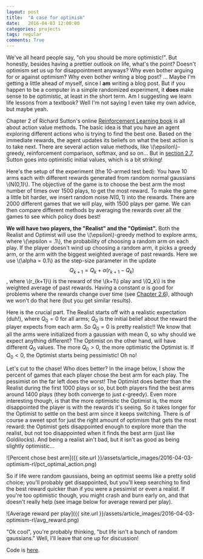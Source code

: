 ```yaml
---
layout: post
title:  "A case for optimism"
date:   2016-04-03 12:00:00
categories: projects
tags: regular
comments: True
---
```



We've all heard people say, "oh you should be more optimistic!". But honestly, besides having a prettier outlook on life, what's the point? Doesn't optimism set us up for disappointment anyways? Why even bother arguing for or against optimism? Why even bother writing a blog post? ... Maybe I'm getting a little ahead of myself, since I **am** writing a blog post. But if you happen to be a computer in a simple randomized experiment, it **does** make sense to be optimistic, at least in the short term. Am I suggesting we learn life lessons from a textbook? Well I'm not saying I even take my own advice, but maybe yeah.

Chapter 2 of Richard Sutton's online [Reinforcement Learning book][rl_book] is all about action value methods. The basic idea is that you have an agent exploring different actions who is trying to find the best one. Based on the immediate rewards, the agent updates its beliefs on what the best action is to take next. There are several action value methods, like \\(\epsilon\\)-greedy, reinforcement comparison, softmax, and so on... But in [section 2.7][section_2.7], Sutton goes into optimistic initial values, which is a bit striking!

Here's the setup of the experiment (the 10-armed test bed): You have 10 arms each with different rewards generated from random normal gaussians \\(N(0,1)\\). The objective of the game is to choose the best arm the most number of times over 1500 plays, to get the most reward. To make the game a little bit harder, we insert random noise $N(0,1)$ into the rewards. There are 2000 different games that we will play, with 1500 plays per game. We can then compare different methods by averaging the rewards over all the games to see which policy does best! 

**We will have two players, the "Realist" and the "Optimist".** Both the Realist and Optimist will use the \\(\epsilon\\)-greedy method to explore arms, where \\(\epsilon = .1\\), the probability of choosing a random arm on each play. If the player doesn't wind up choosing a random arm, it picks a greedy arm, or the arm with the biggest weighted average of past rewards. Here we use \\(\alpha = 0.1\\) as the step-size parameter in the update $$Q_{k+1} = Q_k + \alpha (r_{k+1} - Q_k)$$, where \\(r_{k+1}\\) is the reward of the \\(k+1\\) play and \\(Q_k\\) is the weighted average of past rewards. Having a constant $\alpha$ is good for problems where the rewards change over time (see [Chapter 2.6][section_2.6]), although we won't do that here (but you get similar results).

Here is the crucial part. The Realist starts off with a realistic expectation (duh!), where $Q_0 = 0$ for all arms; $Q_0$ is the initial belief about the reward the player expects from each arm. So $Q_0 = 0$ is pretty realistic!! We know that all the arms were initialized from a gaussian with mean 0, so why should we expect anything different? The Optimist on the other hand, will have different $Q_0$ values. The more $Q_0 > 0$, the more optimistic the Optimist is. If $Q_0 < 0$, the Optimist starts being pessimistic! Oh no!

Let's cut to the chase! Who does better? In the image below, I show the percent of games that each player chose the best arm for each play. The pessimist on the far left does the worst! The Optimist does better than the Realist during the first 1000 plays or so, but both players find the best arms around 1400 plays (they both converge to just $\epsilon$-greedy). Even more interesting though, is that the more optimistic the Optimist is, the more disappointed the player is with the rewards it's seeing. So it takes longer for the Optimist to settle on the best arm since it keeps switching. There is of course a sweet spot for just the right amount of optimism that gets the most reward: the Optimist gets disappointed enough to explore more than the realist, but not too disappointed when it finds the best arm (just like Goldilocks). And being a realist ain't bad, but it isn't as good as being slightly optimistic...

![Percent chose best arm]({{ site.url }}/assets/article_images/2016-04-03-optimism-rl/pct_optimal_action.png)

So if life were random gaussians, being an optimist seems like a pretty solid choice; you'll probably get disappointed, but you'll keep searching to find the best reward quicker than if you were a pessimist or even a realist. If you're too optimistic though, you might crash and burn early on, and that doesn't really help (see image below for average reward per play).


![Average reward per play]({{ site.url }}/assets/article_images/2016-04-03-optimism-rl/avg_reward.png)

"Ok cool", you're probably thinking, "but life isn't a bunch of random gaussians." Well, I'll leave that one up for discussion!


Code is [here][code].

[rl_book]: https://webdocs.cs.ualberta.ca/~sutton/book/ebook/
[section_2.6]: https://webdocs.cs.ualberta.ca/~sutton/book/ebook/node20.html
[section_2.7]: https://webdocs.cs.ualberta.ca/~sutton/book/ebook/node21.html
[code]: https://github.com/btaba/blog/tree/master/optimism_rl
